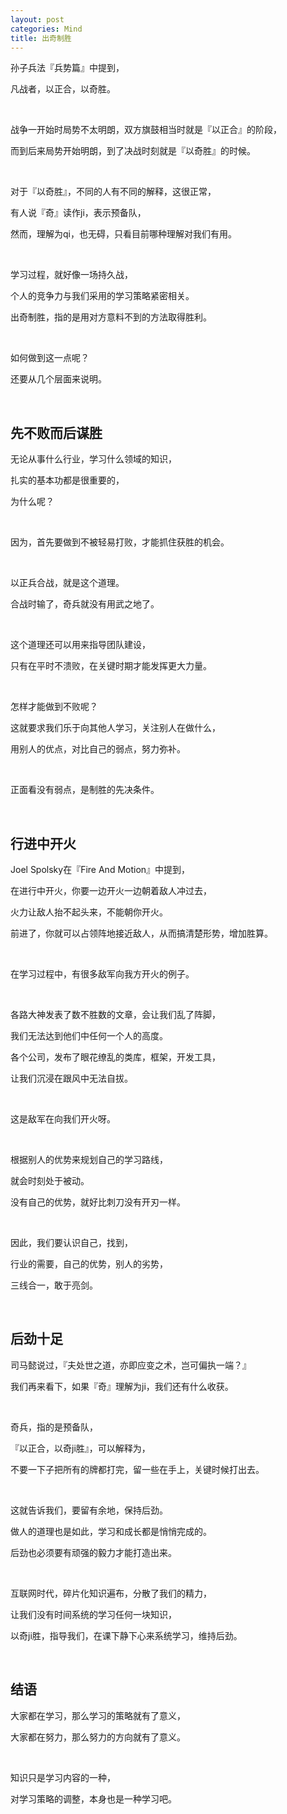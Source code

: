```yaml
---
layout: post
categories: Mind
title: 出奇制胜
---
```


孙子兵法『兵势篇』中提到，

凡战者，以正合，以奇胜。

<br/>

战争一开始时局势不太明朗，双方旗鼓相当时就是『以正合』的阶段，

而到后来局势开始明朗，到了决战时刻就是『以奇胜』的时候。

<br/>

对于『以奇胜』，不同的人有不同的解释，这很正常，

有人说『奇』读作ji，表示预备队，

然而，理解为qi，也无碍，只看目前哪种理解对我们有用。

<br/>

学习过程，就好像一场持久战，

个人的竞争力与我们采用的学习策略紧密相关。

出奇制胜，指的是用对方意料不到的方法取得胜利。

<br/>

如何做到这一点呢？

还要从几个层面来说明。

<br/>

## **先不败而后谋胜**

无论从事什么行业，学习什么领域的知识，

扎实的基本功都是很重要的，

为什么呢？

<br/>

因为，首先要做到不被轻易打败，才能抓住获胜的机会。

<br/>

以正兵合战，就是这个道理。

合战时输了，奇兵就没有用武之地了。

<br/>

这个道理还可以用来指导团队建设，

只有在平时不溃败，在关键时期才能发挥更大力量。

<br/>

怎样才能做到不败呢？

这就要求我们乐于向其他人学习，关注别人在做什么，

用别人的优点，对比自己的弱点，努力弥补。

<br/>

正面看没有弱点，是制胜的先决条件。

<br/>

## **行进中开火**

Joel Spolsky在『Fire And Motion』中提到，

在进行中开火，你要一边开火一边朝着敌人冲过去，

火力让敌人抬不起头来，不能朝你开火。

前进了，你就可以占领阵地接近敌人，从而搞清楚形势，增加胜算。

<br/>

在学习过程中，有很多敌军向我方开火的例子。

<br/>

各路大神发表了数不胜数的文章，会让我们乱了阵脚，

我们无法达到他们中任何一个人的高度。

各个公司，发布了眼花缭乱的类库，框架，开发工具，

让我们沉浸在跟风中无法自拔。

<br/>

这是敌军在向我们开火呀。

<br/>

根据别人的优势来规划自己的学习路线，

就会时刻处于被动。

没有自己的优势，就好比刺刀没有开刃一样。

<br/>

因此，我们要认识自己，找到，

行业的需要，自己的优势，别人的劣势，

三线合一，敢于亮剑。

<br/>

## **后劲十足**

司马懿说过，『夫处世之道，亦即应变之术，岂可偏执一端？』

我们再来看下，如果『奇』理解为ji，我们还有什么收获。

<br/>

奇兵，指的是预备队，

『以正合，以奇ji胜』，可以解释为，

不要一下子把所有的牌都打完，留一些在手上，关键时候打出去。

<br/>

这就告诉我们，要留有余地，保持后劲。

做人的道理也是如此，学习和成长都是悄悄完成的。

后劲也必须要有顽强的毅力才能打造出来。

<br/>

互联网时代，碎片化知识遍布，分散了我们的精力，

让我们没有时间系统的学习任何一块知识，

以奇ji胜，指导我们，在课下静下心来系统学习，维持后劲。

<br/>

## **结语**

大家都在学习，那么学习的策略就有了意义，

大家都在努力，那么努力的方向就有了意义。

<br/>

知识只是学习内容的一种，

对学习策略的调整，本身也是一种学习吧。
